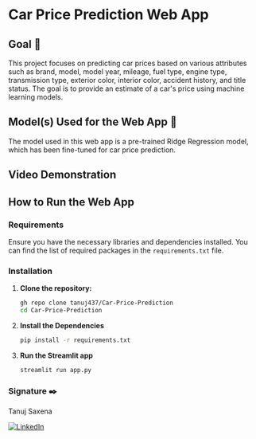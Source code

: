 # Car Price Prediction Web App

## Goal 🎯
This project focuses on predicting car prices based on various attributes such as brand, model, model year, mileage, fuel type, engine type, transmission type, exterior color, interior color, accident history, and title status. The goal is to provide an estimate of a car's price using machine learning models.

## Model(s) Used for the Web App 🧮
The model used in this web app is a pre-trained Ridge Regression model, which has been fine-tuned for car price prediction.

## Video Demonstration





## How to Run the Web App

### Requirements
Ensure you have the necessary libraries and dependencies installed. You can find the list of required packages in the `requirements.txt` file.

### Installation
1. **Clone the repository:**
   ```bash
   gh repo clone tanuj437/Car-Price-Prediction
   cd Car-Price-Prediction
2. **Install the Dependencies**
    ```bash
    pip install -r requirements.txt
    ```
3. **Run the Streamlit app**
    ```bash
    streamlit run app.py
    ```
### Signature ✒️
Tanuj Saxena

[![LinkedIn](https://img.shields.io/badge/LinkedIn-%230077B5.svg?logo=linkedin&logoColor=white)](https://www.linkedin.com/in/tanuj-saxena-970271252/)
